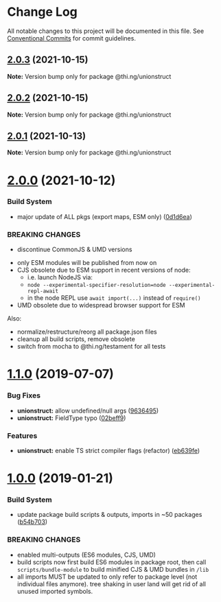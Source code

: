 # Change Log

All notable changes to this project will be documented in this file.
See [Conventional Commits](https://conventionalcommits.org) for commit guidelines.

## [2.0.3](https://github.com/thi-ng/umbrella/compare/@thi.ng/unionstruct@2.0.2...@thi.ng/unionstruct@2.0.3) (2021-10-15)

**Note:** Version bump only for package @thi.ng/unionstruct





## [2.0.2](https://github.com/thi-ng/umbrella/compare/@thi.ng/unionstruct@2.0.1...@thi.ng/unionstruct@2.0.2) (2021-10-15)

**Note:** Version bump only for package @thi.ng/unionstruct





## [2.0.1](https://github.com/thi-ng/umbrella/compare/@thi.ng/unionstruct@2.0.0...@thi.ng/unionstruct@2.0.1) (2021-10-13)

**Note:** Version bump only for package @thi.ng/unionstruct





# [2.0.0](https://github.com/thi-ng/umbrella/compare/@thi.ng/unionstruct@1.1.40...@thi.ng/unionstruct@2.0.0) (2021-10-12)


### Build System

* major update of ALL pkgs (export maps, ESM only) ([0d1d6ea](https://github.com/thi-ng/umbrella/commit/0d1d6ea9fab2a645d6c5f2bf2591459b939c09b6))


### BREAKING CHANGES

* discontinue CommonJS & UMD versions

- only ESM modules will be published from now on
- CJS obsolete due to ESM support in recent versions of node:
  - i.e. launch NodeJS via:
  - `node --experimental-specifier-resolution=node --experimental-repl-await`
  - in the node REPL use `await import(...)` instead of `require()`
- UMD obsolete due to widespread browser support for ESM

Also:
- normalize/restructure/reorg all package.json files
- cleanup all build scripts, remove obsolete
- switch from mocha to @thi.ng/testament for all tests






#  [1.1.0](https://github.com/thi-ng/umbrella/compare/@thi.ng/unionstruct@1.0.6...@thi.ng/unionstruct@1.1.0) (2019-07-07) 

###  Bug Fixes 

- **unionstruct:** allow undefined/null args ([9636495](https://github.com/thi-ng/umbrella/commit/9636495)) 
- **unionstruct:** FieldType typo ([02beff9](https://github.com/thi-ng/umbrella/commit/02beff9)) 

###  Features 

- **unionstruct:** enable TS strict compiler flags (refactor) ([eb639fe](https://github.com/thi-ng/umbrella/commit/eb639fe)) 

#  [1.0.0](https://github.com/thi-ng/umbrella/compare/@thi.ng/unionstruct@0.1.19...@thi.ng/unionstruct@1.0.0) (2019-01-21) 

###  Build System 

- update package build scripts & outputs, imports in ~50 packages ([b54b703](https://github.com/thi-ng/umbrella/commit/b54b703)) 

###  BREAKING CHANGES 

- enabled multi-outputs (ES6 modules, CJS, UMD) 
- build scripts now first build ES6 modules in package root, then call   `scripts/bundle-module` to build minified CJS & UMD bundles in `/lib` 
- all imports MUST be updated to only refer to package level   (not individual files anymore). tree shaking in user land will get rid of   all unused imported symbols.
